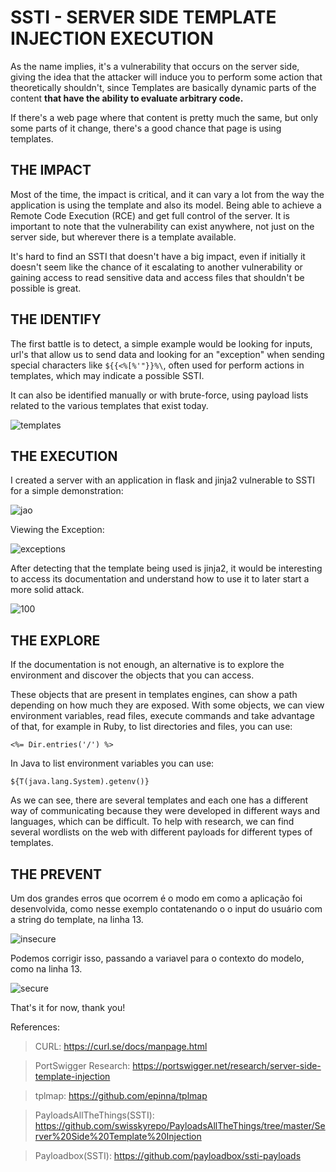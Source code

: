 
# SSTI - SERVER SIDE TEMPLATE INJECTION EXECUTION

As the name implies, it's a vulnerability that occurs on the server side, giving the idea that the attacker will induce you to perform some action that theoretically shouldn't, since Templates are basically dynamic parts of the content **that have the ability to evaluate arbitrary code.**

If there's a web page where that content is pretty much the same, but only some parts of it change, there's a good chance that page is using templates.


## **THE IMPACT**

Most of the time, the impact is critical, and it can vary a lot from the way the application is using the template and also its model. Being able to achieve a Remote Code Execution (RCE) and get full control of the server. It is important to note that the vulnerability can exist anywhere, not just on the server side, but wherever there is a template available.

It's hard to find an SSTI that doesn't have a big impact, even if initially it doesn't seem like the chance of it escalating to another vulnerability or gaining access to read sensitive data and access files that shouldn't be possible is great.


## **THE IDENTIFY**

The first battle is to detect, a simple example would be looking for inputs, url's that allow us to send data and looking for an "exception" when sending special characters like `${{<%[%'"}}%\`, often used for perform actions in templates, which may indicate a possible SSTI.

It can also be identified manually or with brute-force, using payload lists related to the various templates that exist today.

![templates](https://user-images.githubusercontent.com/66689576/180703700-6ff138ae-5581-48df-8449-b1764c51e066.png)

## **THE EXECUTION**

I created a server with an application in flask and jinja2 vulnerable to SSTI for a simple demonstration:

![jao](https://user-images.githubusercontent.com/66689576/180695563-12d6c548-63ac-46b0-b184-e7f3e1cd511f.png)

Viewing the Exception:

![exceptions](https://user-images.githubusercontent.com/66689576/180695573-afa09e2a-3dec-47e5-8dbf-2594ee1955d4.png)

After detecting that the template being used is jinja2, it would be interesting to access its documentation and understand how to use it to later start a more solid attack.

![100](https://user-images.githubusercontent.com/66689576/180695595-66f01230-8349-4580-a5ce-af518581ac4d.png)

## **THE EXPLORE**

If the documentation is not enough, an alternative is to explore the environment and discover the objects that you can access.

These objects that are present in templates engines, can show a path depending on how much they are exposed. With some objects, we can view environment variables, read files, execute commands and take advantage of that, for example in Ruby, to list directories and files, you can use:

    <%= Dir.entries('/') %>

In Java to list environment variables you can use:

    ${T(java.lang.System).getenv()}

As we can see, there are several templates and each one has a different way of communicating because they were developed in different ways and languages, which can be difficult. To help with research, we can find several wordlists on the web with different payloads for different types of templates.

## **THE PREVENT**

Um dos grandes erros que ocorrem é o modo em como a aplicação foi desenvolvida, como nesse exemplo contatenando o o input do usuário com a string do template, na linha 13.

![insecure](https://user-images.githubusercontent.com/66689576/180859693-fad9134a-c1e6-4aa2-90f6-2459df2de11a.png)

Podemos corrigir isso, passando a variavel para o contexto do modelo, como na linha 13.

![secure](https://user-images.githubusercontent.com/66689576/180859846-b9158558-e1ae-4d97-85c1-880ee12c317f.png)

That's it for now, thank you! 

References:
>CURL: https://curl.se/docs/manpage.html

>PortSwigger Research: https://portswigger.net/research/server-side-template-injection

>tplmap: https://github.com/epinna/tplmap

>PayloadsAllTheThings(SSTI): https://github.com/swisskyrepo/PayloadsAllTheThings/tree/master/Server%20Side%20Template%20Injection

>Payloadbox(SSTI): https://github.com/payloadbox/ssti-payloads

